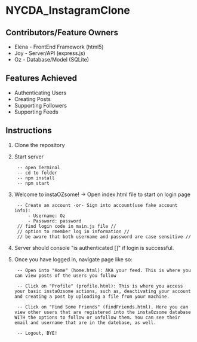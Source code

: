 # NYCDA_InstagramClone

## Contributors/Feature Owners
- Elena - FrontEnd Framework (html5)
- Joy - Server/API (express.js)
- Oz - Database/Model (SQLite)

## Features Achieved
- Authenticating Users
- Creating Posts
- Supporting Followers
- Supporting Feeds       


## Instructions

1. Clone the repository

2. Start server

		-- open Terminal
		-- cd to folder
		-- npm install
		-- npm start
		
3. Welcome to instaOZsome! -> Open index.html file to start on login page
	
		-- Create an account -or- Sign into account(use fake account info):
			- Username: Oz
			- Password: password
		// find login code in main.js file //
		// option to rmember log in information	//
		// be aware that both username and password are case sensitive //

4. Server should console "is authenticated []" if login is successful. 

5. Once you have logged in, navigate page like so:
		
		-- Open into "Home" (home.html): AKA your feed. This is where you can view posts of the users you follow

		-- Click on "Profile" (profile.html): This is where you access your basic instaOzsome actions, such as, deactivating your account and creating a post by uploading a file from your machine. 

		-- Click on "Find Some Friends" (findFriends.html). Here you can view other users that are registered into the instaOzsome database WITH the options to follow or unfollow them. You can see their email and username that are in the datebase, as well.

		-- Logout, BYE!
            
